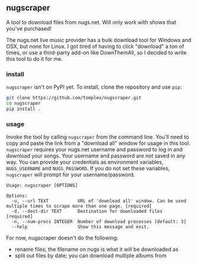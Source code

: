 ## nugscraper

A tool to download files from nugs.net. Will only work with shows that you've purchased!

The nugs.net live music provider has a bulk download tool for Windows and OSX, but none for Linux. I got tired of having to click "download" a ton of times, or use a third-party add-on like DownThemAll, so I decided to write this tool to do it for me.  

### install

`nugscraper` isn't on PyPI yet. To install, clone the repository and use `pip`:

```bash
git clone https://github.com/tomplex/nugscraper.git
cd nugscraper
pip install .
```

### usage

Invoke the tool by calling `nugscraper` from the command line. You'll need to copy and paste the link from a "download all" window for usage in this tool.  
`nugscraper` requires your nugs.net username and password to log in and download your songs. Your username and password are not saved in any way. You can provide your credentials as environment variables, `NUGS_USERNAME` and `NUGS_PASSWORD`. If you do not set these variables, `nugscraper` will prompt for your username/password.


```
Usage: nugscraper [OPTIONS]

Options:  
  -u, --url TEXT           URL of 'download all' window. Can be used multiple times to scrape more than one page. [required]  
  -d, --dest-dir TEXT      Destination for downloaded files  [required]  
  -n, --num-procs INTEGER  Number of download processes [default: 3]  
  --help                   Show this message and exit.  
```
 
For now, nugscraper doesn't do the following:
 - rename files; the filename on nugs is what it will be downloaded as
 - split out files by date; you can download multiple albums from 